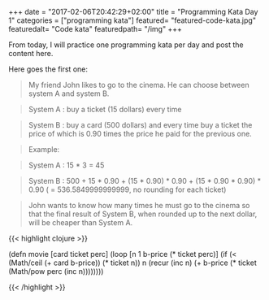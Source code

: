 +++
date = "2017-02-06T20:42:29+02:00"
title = "Programming Kata Day 1"
categories = ["programming kata"]
featured= "featured-code-kata.jpg"
featuredalt= "Code kata"
featuredpath= "/img"
+++

From today, I will practice one programming kata per day and post the content here.

Here goes the first one:

> My friend John likes to go to the cinema. He can choose between system A and system B.

> System A : buy a ticket (15 dollars) every time

> System B : buy a card (500 dollars) and every time 
> buy a ticket the price of which is 0.90 times the price he paid for the previous one.

> Example:

> System A : 15 * 3 = 45

> System B : 500 + 15 * 0.90 + (15 * 0.90) * 0.90 + (15 * 0.90 * 0.90) * 0.90 ( = 536.5849999999999, no rounding for each ticket)

> John wants to know how many times he must go to the cinema so that the final result of System B, when rounded up to the next dollar, will be cheaper than System A.

{{< highlight clojure >}}

(defn movie [card ticket perc]
  (loop [n 1
         b-price (* ticket perc)]
    (if (< (Math/ceil (+ card b-price)) (* ticket n))
      n
      (recur (inc n) (+ b-price (* ticket (Math/pow perc (inc n))))))))

{{< /highlight >}}
